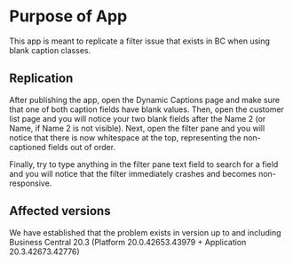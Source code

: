 # Purpose of App
This app is meant to replicate a filter issue that exists in BC when using blank caption classes. 

## Replication
After publishing the app, open the Dynamic Captions page and make sure that one of both caption fields have blank values. Then, open the customer list page and you will notice your two blank fields after the Name 2 (or Name, if Name 2 is not visible). Next, open the filter pane and you will notice that there is now whitespace at the top, representing the non-captioned fields out of order.

Finally, try to type anything in the filter pane text field to search for a field and you will notice that the filter immediately crashes and becomes non-responsive.

## Affected versions
We have established that the problem exists in version up to and including Business Central 20.3 (Platform 20.0.42653.43979 + Application 20.3.42673.42776)